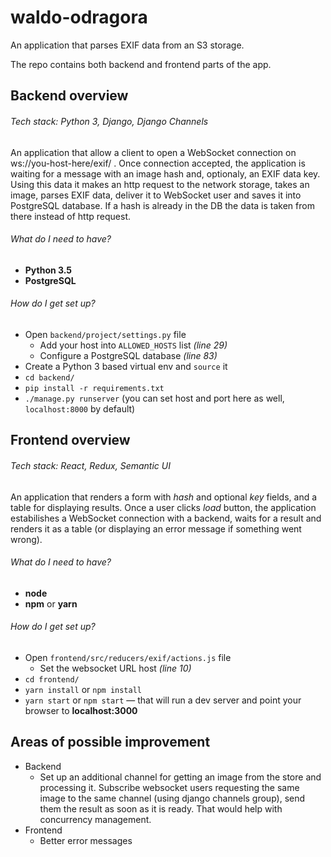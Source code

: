 # waldo-odragora

An application that parses EXIF data from an S3 storage.

The repo contains both backend and frontend parts of the app.

## Backend overview
###### Tech stack: Python 3, Django, Django Channels

An application that allow a client to open a WebSocket connection on ws://you-host-here/exif/ .
Once connection accepted, the application is waiting for a message with an image hash and, optionaly, an EXIF data key.
Using this data it makes an http request to the network storage, takes an image, parses EXIF data, deliver it to WebSocket user and saves it into PostgreSQL database. If a hash is already in the DB the data is taken from there instead of http request.

###### What do I need to have?

* **Python 3.5**
* **PostgreSQL**

###### How do I get set up?

* Open `backend/project/settings.py` file
    * Add your host into `ALLOWED_HOSTS` list *(line 29)*
    * Configure a PostgreSQL database  *(line 83)*
* Create a Python 3 based virtual env and `source` it
* `cd backend/`
* `pip install -r requirements.txt`
* `./manage.py runserver` (you can set host and port here as well, `localhost:8000` by default)

## Frontend overview
###### Tech stack: React, Redux, Semantic UI

An application that renders a form with *hash* and optional *key* fields, and a table for displaying results.
Once a user clicks *load* button, the application estabilishes a WebSocket connection with a backend, waits for a result and renders it as a table (or displaying an error message if something went wrong).

###### What do I need to have?

* **node**
* **npm** or **yarn**

###### How do I get set up?

* Open `frontend/src/reducers/exif/actions.js` file
    * Set the websocket URL host *(line 10)*
* `cd frontend/`
* `yarn install` or `npm install`
* `yarn start` or `npm start` — that will run a dev server and point your browser to **localhost:3000**

## Areas of possible improvement

* Backend
    * Set up an additional channel for getting an image from the store and processing it. Subscribe websocket users requesting the same image to the same channel (using django channels group), send them the result as soon as it is ready. That would help with concurrency management.
* Frontend
    * Better error messages

